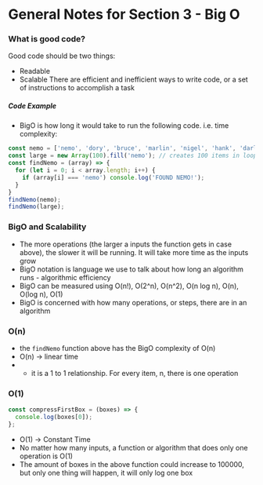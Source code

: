 # General Notes for Section 3 - Big O

### What is good code?
Good code should be two things:
- Readable
- Scalable
There are efficient and inefficient ways to write code, or a set of instructions to accomplish a task
##### Code Example
- BigO is how long it would take to run the following code. i.e. time complexity:
```javascript
const nemo = ['nemo', 'dory', 'bruce', 'marlin', 'nigel', 'hank', 'darla', 'squirt', 'gill'];
const large = new Array(100).fill('nemo'); // creates 100 items in loop
const findNemo = (array) => {
  for (let i = 0; i < array.length; i++) {
    if (array[i] === 'nemo') console.log('FOUND NEMO!');
  }
}
findNemo(nemo);
findNemo(large);
```
### BigO and Scalability
- The more operations (the larger a inputs the function gets in case above), the slower it will be running. It will take more time as the inputs grow
- BigO notation is language we use to talk about how long an algorithm runs - algorithmic efficiency
- BigO can be measured using O(n!), O(2^n), O(n^2), O(n log n), O(n), O(log n), O(1)
- BigO is concerned with how many operations, or steps, there are in an algorithm

### O(n)
- the `findNemo` function above has the BigO complexity of O(n)
- O(n) -> linear time
- - it is a 1 to 1 relationship. For every item, n, there is one operation

### O(1)
```javascript
const compressFirstBox = (boxes) => {
  console.log(boxes[0]);
};
```
- O(1) -> Constant Time
- No matter how many inputs, a function or algorithm that does only one operation is O(1)
- The amount of boxes in the above function could increase to 100000, but only one thing will happen, it will only log one box
